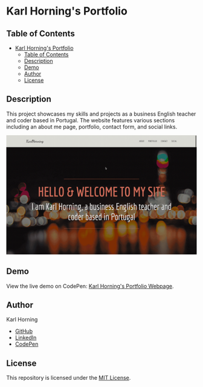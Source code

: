 # Karl Horning's Portfolio

## Table of Contents

- [Karl Horning's Portfolio](#karl-hornings-portfolio)
  - [Table of Contents](#table-of-contents)
  - [Description](#description)
  - [Demo](#demo)
  - [Author](#author)
  - [License](#license)

## Description

This project showcases my skills and projects as a business English teacher and coder based in Portugal. The website features various sections including an about me page, portfolio, contact form, and social links.

![Portfolio Preview](./src/img/portfolio_preview.gif)

## Demo

View the live demo on CodePen: [Karl Horning's Portfolio Webpage](https://codepen.io/karlhorning/pen/GjoZzq).

## Author

Karl Horning

- [GitHub](https://github.com/Karl-Horning/)
- [LinkedIn](https://www.linkedin.com/in/karl-horning/)
- [CodePen](https://codepen.io/karlhorning)

## License

This repository is licensed under the [MIT License](LICENSE).
